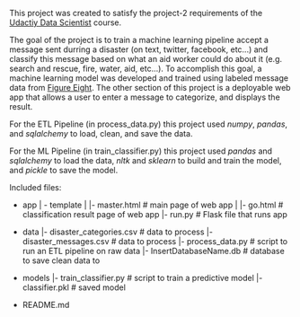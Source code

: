 This project was created to satisfy the project-2 requirements of the [Udactiy Data Scientist](https://www.udacity.com/course/data-scientist-nanodegree--nd025) course.

The goal of the project is to train a machine learning pipeline accept a message sent durring a disaster (on text, twitter, facebook, etc...) and classify this message based on what an aid worker could do about it (e.g. search and rescue, fire, water, aid, etc...). To accomplish this goal, a machine learning model was developed and trained using labeled message data from [Figure Eight](https://www.figure-eight.com/). The other section of this project is a deployable web app that allows a user to enter a message to categorize, and displays the result.

For the ETL Pipeline (in process_data.py) this project used *numpy*, *pandas*, and *sqlalchemy* to load, clean, and save the data.

For the ML Pipeline (in train_classifier.py) this project used *pandas* and *sqlalchemy* to load the data, *nltk* and *sklearn* to build and train the model, and *pickle* to save the model.


Included files:

- app
| - template
| |- master.html  # main page of web app
| |- go.html  # classification result page of web app
|- run.py  # Flask file that runs app

- data
|- disaster_categories.csv  # data to process 
|- disaster_messages.csv  # data to process
|- process_data.py  # script to run an ETL pipeline on raw data
|- InsertDatabaseName.db   # database to save clean data to

- models
|- train_classifier.py  # script to train a predictive model
|- classifier.pkl  # saved model 

- README.md